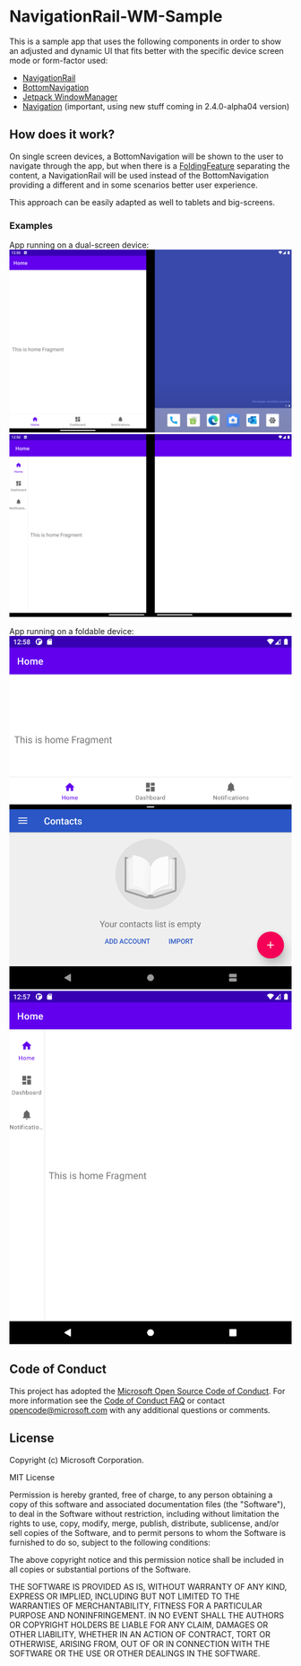 # NavigationRail-WM-Sample

This is a sample app that uses the following components in order to show an adjusted and dynamic UI that fits better with the specific device screen mode or form-factor used:
- [NavigationRail](https://github.com/material-components/material-components-android/blob/master/docs/components/NavigationRail.md)
- [BottomNavigation](https://github.com/material-components/material-components-android/blob/master/docs/components/BottomNavigation.md)
- [Jetpack WindowManager](https://developer.android.com/jetpack/androidx/releases/window)
- [Navigation](https://developer.android.com/jetpack/androidx/releases/navigation) (important, using new stuff coming in 2.4.0-alpha04 version)

## How does it work?

On single screen devices, a BottomNavigation will be shown to the user to navigate through the app,
but when there is a [FoldingFeature](https://developer.android.com/reference/androidx/window/FoldingFeature) separating the content, a NavigationRail will be used instead of the BottomNavigation providing a different and in some scenarios better user experience.

This approach can be easily adapted as well to tablets and big-screens.

### Examples

App running on a dual-screen device:
![Surface Duo showing the app using BottomNavigation on single screen mode](./art/app-single-screen.png)
![Surface Duo showing the app using NavigationRail when is spanned across displays](./art/app-dual-screen.png)

App running on a foldable device:
![Foldable device showing the app using BottomNavigation on multi-window mode](./art/foldable-multi-window.png)
![Foldable device showing the app using NavigationRail when is in full-screen (spanned) mode](./art/foldable-spanned.png)

## Code of Conduct

This project has adopted the [Microsoft Open Source Code of Conduct](https://opensource.microsoft.com/codeofconduct/). 
For more information see the [Code of Conduct FAQ](https://opensource.microsoft.com/codeofconduct/faq/)
or contact [opencode@microsoft.com](mailto:opencode@microsoft.com) with any additional questions or comments.

## License

Copyright (c) Microsoft Corporation.

MIT License

Permission is hereby granted, free of charge, to any person obtaining a copy of this software and
associated documentation files (the "Software"), to deal in the Software without restriction,
including without limitation the rights to use, copy, modify, merge, publish, distribute,
sublicense, and/or sell copies of the Software, and to permit persons to whom the Software is
furnished to do so, subject to the following conditions:

The above copyright notice and this permission notice shall be included in all copies or substantial
portions of the Software.

THE SOFTWARE IS PROVIDED AS IS, WITHOUT WARRANTY OF ANY KIND, EXPRESS OR IMPLIED, INCLUDING BUT NOT
LIMITED TO THE WARRANTIES OF MERCHANTABILITY, FITNESS FOR A PARTICULAR PURPOSE AND NONINFRINGEMENT.
IN NO EVENT SHALL THE AUTHORS OR COPYRIGHT HOLDERS BE LIABLE FOR ANY CLAIM, DAMAGES OR OTHER
LIABILITY, WHETHER IN AN ACTION OF CONTRACT, TORT OR OTHERWISE, ARISING FROM, OUT OF OR IN
CONNECTION WITH THE SOFTWARE OR THE USE OR OTHER DEALINGS IN THE SOFTWARE.

